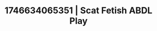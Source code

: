 ---
categories:
- Softcore narrative
- AI-generated
- Latex & lace
- Ethereal kink
- Real couple content
- Dreamy pleasure
- ASMR
- Cosplay
image: /assets/images/1746634065351.jpg
layout: post
seo:
  description: Featured content with high-quality Scat Fetish, ABDL Play. HD images
    available.
  keywords: Scat Fetish, ABDL Play
  og_image: /assets/images/1746634065351.jpg
  schema_type: VisualArtwork
tags:
- ABDL Play
- Scat Fetish
- '#1746634065351'
title: 1746634065351 | Scat Fetish ABDL Play
---